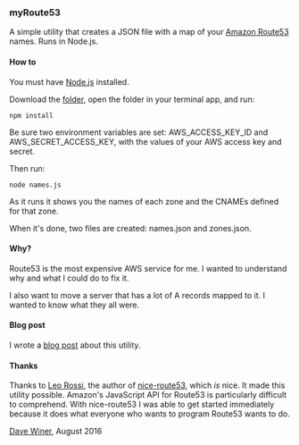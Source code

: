 ### myRoute53

A simple utility that creates a JSON file with a map of your <a href="https://en.wikipedia.org/wiki/Amazon_Route_53">Amazon Route53</a> names. Runs in Node.js.

#### How to

You must have <a href="https://nodejs.org/en/download/">Node.js</a> installed.

Download the <a href="https://github.com/scripting/myRoute53/archive/master.zip">folder</a>, open the folder in your terminal app, and run:

<code>npm install</code>

Be sure two environment variables are set: AWS_ACCESS_KEY_ID and AWS_SECRET_ACCESS_KEY, with the values of your AWS access key and secret.

Then run:

<code>node names.js</code>

As it runs it shows you the names of each zone and the CNAMEs defined for that zone. 

When it's done, two files are created: names.json and zones.json.

#### Why?

Route53 is the most expensive AWS service for me. I wanted to understand why and what I could do to fix it.

I also want to move a server that has a lot of A records mapped to it. I wanted to know what they all were. 

#### Blog post

I wrote a <a href="http://scripting.com/2016/08/08/makingAmazonsDnsApiSimple.html">blog post</a> about this utility. 

#### Thanks

Thanks to <a href="https://github.com/leorossi">Leo Rossi</a>, the author of <a href="https://github.com/chilts/nice-route53">nice-route53</a>, which <i>is</i> nice. It made this utility possible. Amazon's JavaScript API for Route53 is particularly difficult to comprehend. With nice-route53 I was able to get started immediately because it does what everyone who wants to program Route53 wants to do. 

<a href="http://davewiner.com/">Dave Winer</a>, August 2016

